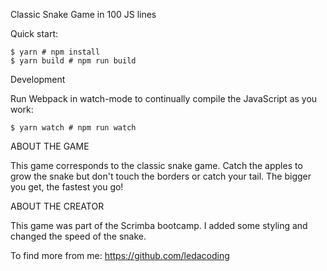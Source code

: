 Classic Snake Game in 100 JS lines

Quick start:

```
$ yarn # npm install
$ yarn build # npm run build
```

Development

Run Webpack in watch-mode to continually compile the JavaScript as you work:

```
$ yarn watch # npm run watch
```

ABOUT THE GAME

This game corresponds to the classic snake game. Catch the apples to grow the snake but don't touch the borders or catch your tail. The bigger you get, the fastest you go!

ABOUT THE CREATOR

This game was part of the Scrimba bootcamp. I added some styling and changed the speed of the snake.

To find more from me: https://github.com/ledacoding
